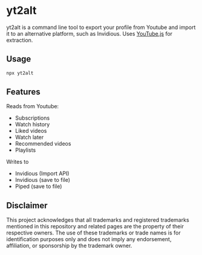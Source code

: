 # yt2alt

yt2alt is a command line tool to export your profile from Youtube and import it to an alternative platform, such as Invidious.
Uses [YouTube.js](https://github.com/LuanRT/YouTube.js) for extraction.

## Usage

```bash
npx yt2alt
```

## Features

Reads from Youtube:

- Subscriptions
- Watch history
- Liked videos
- Watch later
- Recommended videos
- Playlists

Writes to

- Invidious (Import API)
- Invidious (save to file)
- Piped (save to file)

## Disclaimer

This project acknowledges that all trademarks and registered trademarks mentioned in this repository and related pages are the property of their respective owners. The use of these trademarks or trade names is for identification purposes only and does not imply any endorsement, affiliation, or sponsorship by the trademark owner.
